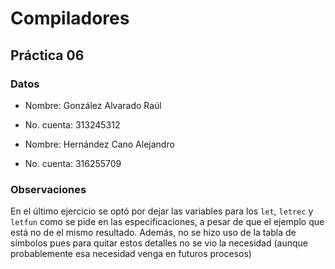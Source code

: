 # Compiladores
## Práctica 06

### Datos
- Nombre: González Alvarado Raúl
- No. cuenta: 313245312

- Nombre: Hernández Cano Alejandro
- No. cuenta: 316255709

### Observaciones

En el último ejercicio se optó por dejar las variables para los `let`, `letrec`
y `letfun` como se pide en las especificaciones, a pesar de que el ejemplo
que está no de el mismo resultado. Además, no se hizo uso de la tabla de
símbolos pues para quitar estos detalles no se vio la necesidad (aunque
probablemente esa necesidad venga en futuros procesos)

